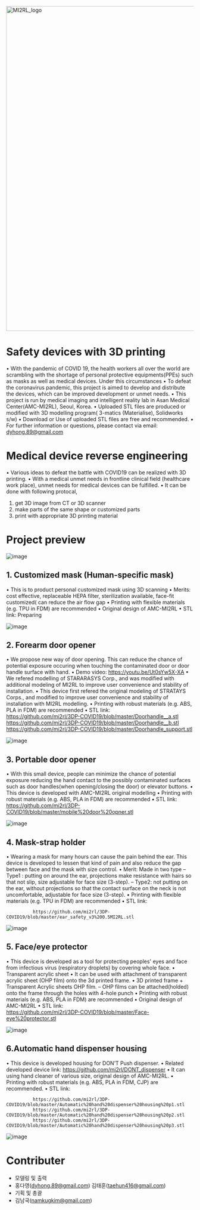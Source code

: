 <img width="871" alt="MI2RL_logo" src="https://user-images.githubusercontent.com/55417425/77146652-e4a44700-6ace-11ea-9e69-3d38b3f35392.png">
<br>

# Safety devices with 3D printing
•	With the pandemic of COVID 19, the health workers all over the world are scrambling with the shortage of personal protective equipments(PPEs) such as masks as well as medical devices. Under this circumstances
•	To defeat the coronavirus pandemic, this project is aimed to develop and distribute the devices, which can be improved development or unmet needs. 
•	This project is run by medical imaging and intelligent reality lab in Asan Medical Center(AMC-MI2RL), Seoul, Korea.
•	Uploaded STL files are produced or modified with 3D modelling program( 3-matics (Materialise), Solidworks s/w)
•	Download or Use of uploaded STL files are free and recommended.
•	For further information or questions, please contact via email: dyhong.89@gmail.com


# Medical device reverse engineering
•	Various ideas to defeat the battle with COVID19 can be realized with 3D printing.
•	With a medical unmet needs in frontline clinical field (healthcare work place), unmet needs for medical devices can be fulfilled.
•	It can be done with following protocal,
1.	get 3D image from CT or 3D scanner
2.	make parts of the same shape or customized parts
3.	print with appropriate 3D printing material


# Project preview

![image](https://user-images.githubusercontent.com/62414626/78848014-73134500-7a4b-11ea-91dd-ef50f6ae194a.png)



## 1. Customized mask (Human-specific mask)

•	This is to product personal customized mask using 3D scanning
•	Merits: cost effective, replaceable HEPA filter, sterilization available, face-fit customized( can reduce the air flow gap
•	Printing with flexible materials (e.g. TPU in FDM) are recommended
•	Original design of AMC-MI2RL
•	STL link: Preparing
   
   ![image](https://user-images.githubusercontent.com/62414626/78640366-95418180-78ea-11ea-82cb-4248174a0b9c.png)
              
              
   
## 2. Forearm door opener

•	We propose new way of door opening. This can reduce the chance of  potential exposure occuring when touching the contaminated door or door handle surface with hand.
•	Demo video: https://youtu.be/Ut0sYw5X-XA
•	We refered modelling of STARARASYS Corp., and was modified with additional modeling of MI2RL to improve user convenience and stability of installation.
•	This device first refered the original modeling of STRATAYS Corps., and modified to improve user convenience and stability of installation with MI2RL modelling.
•	Printing with robust materials (e.g. ABS, PLA in FDM) are recommended
•	STL link:   
              https://github.com/mi2rl/3DP-COVID19/blob/master/Doorhandle__a.stl
              https://github.com/mi2rl/3DP-COVID19/blob/master/Doorhandle__b.stl
              https://github.com/mi2rl/3DP-COVID19/blob/master/Doorhandle_support.stl
              
   ![image](https://user-images.githubusercontent.com/62414626/77975529-3c477b80-7335-11ea-94fb-69a951c2c68f.png)
   
   
## 3. Portable door opener

•	With this small device, people can minimize the chance of potential exposure reducing the hand contact to the possibly contaminated surfaces such as door handles(when opening/closing the door) or elevator buttons.
•	This device is developed with AMC-MI2RL original modelling 
•	Printing with robust materials (e.g. ABS, PLA in FDM) are recommended
•	STL link:
              https://github.com/mi2rl/3DP-COVID19/blob/master/mobile%20door%20opner.stl
        
   ![image](https://user-images.githubusercontent.com/62414626/78637466-5c52de00-78e5-11ea-91f0-75637c97caf8.png)


## 4. Mask-strap holder

•	Wearing a mask for many hours can cause the pain behind the ear. This device is developed to lessen that kind of pain and also reduce the gap between face and the mask with size control.
•	Merit: Made in two type
–	Type1 : putting on around the ear, projections make resistance with hairs so that not slip, size adjustable for face size (3-step).
–	Type2: not putting on the ear, without projections so that the contact surface on the neck is not uncomfortable, adjustable for face size (3-step).
•	Printing with flexible materials (e.g. TPU in FDM) are recommended
•	STL link: 

   
              https://github.com/mi2rl/3DP-COVID19/blob/master/ear_safety_v3%200.5MI2RL.stl
              
   ![image](https://user-images.githubusercontent.com/62414626/78638916-10edff00-78e8-11ea-8b6f-846deb11b78b.png)

   
## 5. Face/eye protector

•	This device is developed as a tool for protecting peoples' eyes and face from infectious virus (respiratory droplets) by covering whole face.
•	Transparent acrylic sheet 
•	It can be used with attachment of transparent acrylic sheet (OHP film) onto the 3d printed frame.
•	3D printed frame + Transparent Acrylic sheets OHP film.
–	OHP films can be attached(holded) onto the frame through the holes with 4-hole punch
•	Printing with robust materials (e.g. ABS, PLA in FDM) are recommended
•	Original design of AMC-MI2RL
•	STL link:    
                https://github.com/mi2rl/3DP-COVID19/blob/master/Face-eye%20protector.stl 
    
   ![image](https://user-images.githubusercontent.com/62414626/77976347-b7119600-7337-11ea-9d35-bb67f3e383db.png)
  
  
  ## 6.Automatic hand dispenser housing

•	This device is developed housing for DON’T Push dispenser.
•	Related developed device link: https://github.com/mi2rl/DONT_dispenser
•	It can using hand cleaner of various size, original design of AMC-MI2RL.
•	Printing with robust materials (e.g. ABS, PLA in FDM, CJP) are recommended.
•	STL link: 
  
              https://github.com/mi2rl/3DP-COVID19/blob/master/Automatic%20hand%20dispenser%20housing%20p1.stl
              https://github.com/mi2rl/3DP-COVID19/blob/master/Automatic%20hand%20dispenser%20housing%20p2.stl
              https://github.com/mi2rl/3DP-COVID19/blob/master/Automatic%20hand%20dispenser%20housing%20p3.stl

  
   ![image](https://user-images.githubusercontent.com/62414626/78640097-1ea48400-78ea-11ea-988f-09bcb4b423de.png)
  
  
# Contributer
* 모델링 및 출력
* 홍다영(dyhong.89@gmail.com) 김태훈(taehun416@gmail.com)
* 기획 및 총괄
* 김남국([namkugkim@gmail.com](mailto:namkugkim@gmail.com))
